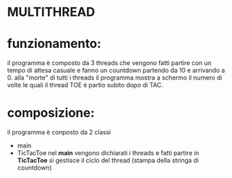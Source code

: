 # MULTITHREAD

# funzionamento:
il programma è composto da 3 threads che vengono fatti partire con un tempo di attesa casuale e fanno un countdown partendo da 10 e arrivando a 0.
alla "morte" di tutti i threads il programma mostra a schermo il numero di volte le quali il thread TOE è partio subito dopo di TAC.

# composizione:
il programma è conposto da 2 classi
- main
- TicTacToe
nel **main** vengono dichiarati i threads e fatti partire
in **TicTacToe** si gestisce il ciclo del thread (stampa della stringa di countdown) 
